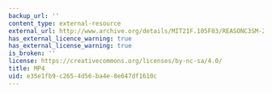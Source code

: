 ```yaml
---
backup_url: ''
content_type: external-resource
external_url: http://www.archive.org/details/MIT21F.105F03/REASONC3SM-220k.mp4
has_external_licence_warning: true
has_external_license_warning: true
is_broken: ''
license: https://creativecommons.org/licenses/by-nc-sa/4.0/
title: MP4
uid: e35e1fb9-c265-4d56-ba4e-8e647df1610c
---
```

